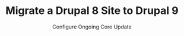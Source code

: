 ---
title: Migrate a Drupal 8 Site to Drupal 9
subtitle: Configure Ongoing Core Update
description: 
categories: [develop]
tags: [code, launch, migrate, site, updates]
contributors: [wordsmither]
reviewed: "2021-03-31"
layout: guide
permalink: docs/guides/drupal-9-v8/core-updates
anchorid: core-updates
editpath: drupal-9-v8/09-core-updates.md
---